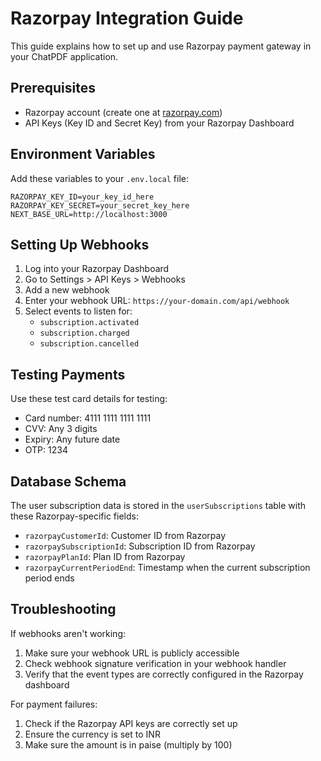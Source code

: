# Razorpay Integration Guide

This guide explains how to set up and use Razorpay payment gateway in your ChatPDF application.

## Prerequisites

- Razorpay account (create one at [razorpay.com](https://razorpay.com))
- API Keys (Key ID and Secret Key) from your Razorpay Dashboard

## Environment Variables

Add these variables to your `.env.local` file:

```
RAZORPAY_KEY_ID=your_key_id_here
RAZORPAY_KEY_SECRET=your_secret_key_here
NEXT_BASE_URL=http://localhost:3000
```

## Setting Up Webhooks

1. Log into your Razorpay Dashboard
2. Go to Settings > API Keys > Webhooks
3. Add a new webhook
4. Enter your webhook URL: `https://your-domain.com/api/webhook`
5. Select events to listen for:
   - `subscription.activated`
   - `subscription.charged`
   - `subscription.cancelled`

## Testing Payments

Use these test card details for testing:

- Card number: 4111 1111 1111 1111
- CVV: Any 3 digits
- Expiry: Any future date
- OTP: 1234

## Database Schema

The user subscription data is stored in the `userSubscriptions` table with these Razorpay-specific fields:

- `razorpayCustomerId`: Customer ID from Razorpay
- `razorpaySubscriptionId`: Subscription ID from Razorpay
- `razorpayPlanId`: Plan ID from Razorpay
- `razorpayCurrentPeriodEnd`: Timestamp when the current subscription period ends

## Troubleshooting

If webhooks aren't working:
1. Make sure your webhook URL is publicly accessible
2. Check webhook signature verification in your webhook handler
3. Verify that the event types are correctly configured in the Razorpay dashboard

For payment failures:
1. Check if the Razorpay API keys are correctly set up
2. Ensure the currency is set to INR
3. Make sure the amount is in paise (multiply by 100)
